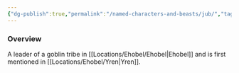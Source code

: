 ```yaml
---
{"dg-publish":true,"permalink":"/named-characters-and-beasts/jub/","tags":["NPC"],"updated":"2024-12-31T20:00:16.354+00:00"}
---
```



### Overview
A leader of a goblin tribe in [[Locations/Ehobel/Ehobel\|Ehobel]] and is first mentioned in [[Locations/Ehobel/Yren\|Yren]].
